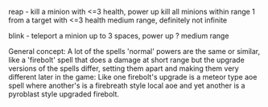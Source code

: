 reap - kill a minion with <=3 health, power up kill all minions within range 1 from a target with <=3 health
    medium range, definitely not infinite
    
blink - teleport a minion up to 3 spaces, power up ?
    medium range
    
General concept: A lot of the spells 'normal' powers are the same or similar, like a 'firebolt' spell that does a damage 
    at short range but the upgrade versions of the spells differ, setting them apart and making them very different later
    in the game: Like one firebolt's upgrade is a meteor type aoe spell where another's is a firebreath style local aoe
    and yet another is a pyroblast style upgraded firebolt.
